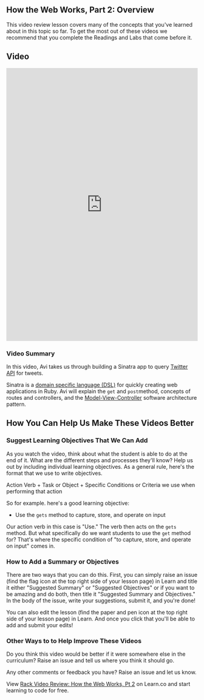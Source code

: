## How the Web Works, Part 2: Overview
This video review lesson covers many of the concepts that you've learned about in this topic so far. To get the most out of these videos we recommend that you complete the Readings and Labs that come before it. 

## Video
<iframe width="100%" height="720" src="https://www.youtube.com/embed/LSUevS1PRTg?rel=0&amp;showinfo=0" frameborder="0" allowfullscreen></iframe>

### Video Summary

In this video, Avi takes us through building a Sinatra app to query [Twitter API](https://dev.twitter.com/rest/public) for tweets.

Sinatra is a [domain specific language (DSL)](https://en.wikipedia.org/wiki/Domain-specific_language) for quickly creating web applications in Ruby. Avi will explain the  ```get``` and ```post```method, concepts of routes and controllers, and the [Model-View-Controller](https://en.wikipedia.org/wiki/Model%E2%80%93view%E2%80%93controller) software architecture pattern.

## How You Can Help Us Make These Videos Better

### Suggest Learning Objectives That We Can Add

As you watch the video, think about what the student is able to do at the end of it. What are the different steps and processes they'll know? Help us out by including individual learning objectives. As a general rule, here's the format that we use to write objectives.

Action Verb + Task or Object + Specific Conditions or Criteria we use when performing that action

So for example. here's a good learning objective: 

- Use the `gets` method to capture, store, and operate on input

Our action verb in this case is "Use." The verb then acts on the `gets` method. But what specifically do we want students to use the `get` method for? That's where the specific condition of "to capture, store, and operate on input" comes in. 

### How to Add a Summary or Objectives

There are two ways that you can do this. First, you can simply raise an issue (find the flag icon at the top right side of your lesson page) in Learn and title it either "Suggested Summary" or "Suggested Objectives" or if you want to be amazing and do both, then title it "Suggested Summary and Objectives."  In the body of the issue, write your suggestions, submit it, and you're done!

You can also edit the lesson (find the paper and pen icon at the top right side of your lesson page) in Learn. And once you click that you'll be able to add and submit your edits!

### Other Ways to to Help Improve These Videos

Do you think this video would be better if it were somewhere else in the curriculum? Raise an issue and tell us where you think it should go. 

Any other comments or feedback you have? Raise an issue and let us know. 

<p class='util--hide'>View <a href='https://learn.co/lessons/rack-video-review-how-the-web-works-pt-2'>Rack Video Review: How the Web Works, Pt 2</a> on Learn.co and start learning to code for free.</p>
